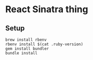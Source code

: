 # React Sinatra thing

## Setup
```
brew install rbenv
rbenv install $(cat .ruby-version)
gem install bundler
bundle install
```
